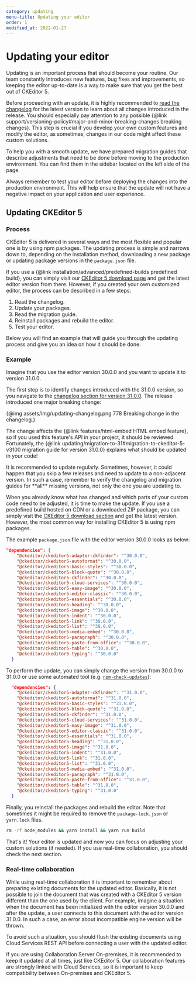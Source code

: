 ```yaml
---
category: updating
menu-title: Updating your editor
order: 1
modified_at: 2022-01-27
---
```


# Updating your editor

Updating is an important process that should become your routine. Our team constantly introduces new features, bug fixes and improvements, so keeping the editor up-to-date is a way to make sure that you get the best out of CKEditor 5.

Before proceeding with an update, it is highly recommended to [read the changelog](https://github.com/ckeditor/ckeditor5/blob/master/CHANGELOG.md) for the latest version to learn about all changes introduced in the release. You should especially pay attention to any possible {@link support/versioning-policy#major-and-minor-breaking-changes breaking changes}. This step is crucial if you develop your own custom features and modify the editor, as sometimes, changes in our code might affect these custom solutions.

To help you with a smooth update, we have prepared migration guides that describe adjustments that need to be done before moving to the production environment. You can find them in the sidebar located on the left side of the page.

<info-box>
  Always remember to test your editor before deploying the changes into the production environment. This will help ensure that the update will not have a negative impact on your application and user experience.
</info-box>

## Updating CKEditor 5

### Process

CKEditor 5 is delivered in several ways and the most flexible and popular one is by using npm packages. The updating process is simple and narrows down to, depending on the installation method, downloading a new package or updating package versions in the `package.json` file.

If you use a {@link installation/advanced/predefined-builds predefined build}, you can simply visit our [CKEditor 5 download page](https://ckeditor.com/ckeditor-5/download/) and get the latest editor version from there. However, if you created your own customized editor, the process can be described in a few steps:
1. Read the changelog.
2. Update your packages.
3. Read the migration guide.
4. Reinstall packages and rebuild the editor.
5. Test your editor.

Below you will find an example that will guide you through the updating process and give you an idea on how it should be done.

### Example

Imagine that you use the editor version 30.0.0 and you want to update it to version 31.0.0.

The first step is to identify changes introduced with the 31.0.0 version, so you navigate to the [changelog section for version 31.0.0](https://github.com/ckeditor/ckeditor5/blob/master/CHANGELOG.md#3100-2021-10-25). The release introduced one major breaking change:

{@img assets/img/updating-changelog.png 778 Breaking change in the changelog.}

The change affects the {@link features/html-embed HTML embed feature}, so if you used this feature's API in your project, it should be reviewed. Fortunately, the {@link updating/migration-to-31#migration-to-ckeditor-5-v3100 migration guide for version 31.0.0} explains what should be updated in your code!

<info-box>
	It is recommended to update regularly. Sometimes, however, it could happen that you skip a few releases and need to update to a non-adjacent version. In such a case, remember to verify the changelog and migration guides for **all** missing versions, not only the one you are updating to.
</info-box>

When you already know what has changed and which parts of your custom code need to be adjusted, it is time to make the update. If you use a predefined build hosted on CDN or a downloaded ZIP package, you can simply visit the [CKEditor 5 download section](https://ckeditor.com/ckeditor-5/download/) and get the latest version. However, the most common way for installing CKEditor 5 is using npm packages.

The example `package.json` file with the editor version 30.0.0 looks as below:

```json
"dependencies": {
    "@ckeditor/ckeditor5-adapter-ckfinder": "^30.0.0",
    "@ckeditor/ckeditor5-autoformat": "^30.0.0",
    "@ckeditor/ckeditor5-basic-styles": "^30.0.0",
    "@ckeditor/ckeditor5-block-quote": "^30.0.0",
    "@ckeditor/ckeditor5-ckfinder": "^30.0.0",
    "@ckeditor/ckeditor5-cloud-services": "^30.0.0",
    "@ckeditor/ckeditor5-easy-image": "^30.0.0",
    "@ckeditor/ckeditor5-editor-classic": "^30.0.0",
    "@ckeditor/ckeditor5-essentials": "^30.0.0",
    "@ckeditor/ckeditor5-heading": "^30.0.0",
    "@ckeditor/ckeditor5-image": "^30.0.0",
    "@ckeditor/ckeditor5-indent": "^30.0.0",
    "@ckeditor/ckeditor5-link": "^30.0.0",
    "@ckeditor/ckeditor5-list": "^30.0.0",
    "@ckeditor/ckeditor5-media-embed": "^30.0.0",
    "@ckeditor/ckeditor5-paragraph": "^30.0.0",
    "@ckeditor/ckeditor5-paste-from-office": "^30.0.0",
    "@ckeditor/ckeditor5-table": "^30.0.0",
    "@ckeditor/ckeditor5-typing": "^30.0.0"
  }
  ```

To perform the update, you can simply change the version from 30.0.0 to 31.0.0 or use some automated tool (e.g. [`npm-check-updates`](https://www.npmjs.com/package/npm-check-updates)):

```json
  "dependencies": {
    "@ckeditor/ckeditor5-adapter-ckfinder": "^31.0.0",
    "@ckeditor/ckeditor5-autoformat": "^31.0.0",
    "@ckeditor/ckeditor5-basic-styles": "^31.0.0",
    "@ckeditor/ckeditor5-block-quote": "^31.0.0",
    "@ckeditor/ckeditor5-ckfinder": "^31.0.0",
    "@ckeditor/ckeditor5-cloud-services": "^31.0.0",
    "@ckeditor/ckeditor5-easy-image": "^31.0.0",
    "@ckeditor/ckeditor5-editor-classic": "^31.0.0",
    "@ckeditor/ckeditor5-essentials": "^31.0.0",
    "@ckeditor/ckeditor5-heading": "^31.0.0",
    "@ckeditor/ckeditor5-image": "^31.0.0",
    "@ckeditor/ckeditor5-indent": "^31.0.0",
    "@ckeditor/ckeditor5-link": "^31.0.0",
    "@ckeditor/ckeditor5-list": "^31.0.0",
    "@ckeditor/ckeditor5-media-embed": "^31.0.0",
    "@ckeditor/ckeditor5-paragraph": "^31.0.0",
    "@ckeditor/ckeditor5-paste-from-office": "^31.0.0",
    "@ckeditor/ckeditor5-table": "^31.0.0",
    "@ckeditor/ckeditor5-typing": "^31.0.0"
  }
  ```

Finally, you reinstall the packages and rebuild the editor. Note that sometimes it might be required to remove the `package-lock.json` or `yarn.lock` files.

```sh
rm -rf node_modules && yarn install && yarn run build
```

That's it! Your editor is updated and now you can focus on adjusting your custom solutions (if needed). If you use real-time collaboration, you should check the next section.

### Real-time collaboration

While using real-time collaboration it is important to remember about preparing existing documents for the updated editor. Basically, it is not possible to join the document that was created with a CKEditor 5 version different than the one used by the client. For example, imagine a situation when the document has been initialized with the editor version 30.0.0 and after the update, a user connects to this document with the editor version 31.0.0. In such a case, an error about incompatible engine version will be thrown.

To avoid such a situation, you should flush the existing documents using Cloud Services REST API before connecting a user with the updated editor.

<info-box>
	If you are using Collaboration Server On-premises, it is recommended to keep it updated at all times, just like CKEditor 5. Our collaboration features are strongly linked with Cloud Services, so it is important to keep compatibility between On-premises and CKEditor 5.
</info-box>
